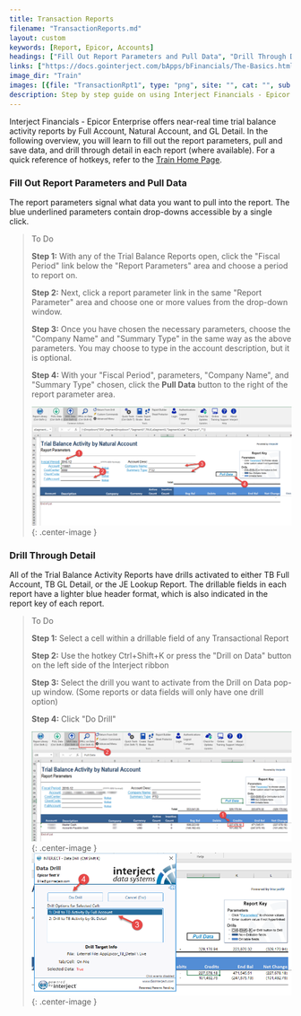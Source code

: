 ```yaml
---
title: Transaction Reports
filename: "TransactionReports.md"
layout: custom
keywords: [Report, Epicor, Accounts]
headings: ["Fill Out Report Parameters and Pull Data", "Drill Through Detail"]
links: ["https://docs.gointerject.com/bApps/bFinancials/The-Basics.html"]
image_dir: "Train"
images: [{file: "TransactionRpt1", type: "png", site: "", cat: "", sub: "", report: "", ribbon: "", config: ""}, {file: "TransactionRptDrill", type: "png", site: "", cat: "", sub: "", report: "", ribbon: "", config: ""}, {file: "TransactionRptDrill2", type: "png", site: "", cat: "", sub: "", report: "", ribbon: "", config: ""}]
description: Step by step guide on using Interject Financials - Epicor Enterprise Transaction reports.
---
```


Interject Financials - Epicor Enterprise offers near-real time trial balance activity reports by Full Account, Natural Account, and GL Detail. In the following overview, you will learn to fill out the report parameters, pull and save data, and drill through detail in each report \(where available\). For a quick reference of hotkeys, refer to the [Train Home Page](https://docs.gointerject.com/bApps/bFinancials/The-Basics.html).


### Fill Out Report Parameters and Pull Data

The report parameters signal what data you want to pull into the report. The blue underlined parameters contain drop-downs accessible by a single click.

> To Do
>
> **Step 1:** With any of the Trial Balance Reports open, click the "Fiscal Period" link below the "Report Parameters" area and choose a period to report on.
>
> **Step 2:** Next, click a report parameter link in the same "Report Parameter" area and choose one or more values from the drop-down window.
>
> **Step 3:** Once you have chosen the necessary parameters, choose the "Company Name" and "Summary Type" in the same way as the above parameters. You may choose to type in the account description, but it is optional.
>
> **Step 4:** With your "Fiscal Period", parameters, "Company Name", and "Summary Type" chosen, click the **Pull Data** button to the right of the report parameter area.
>
> ![Transaction Report 1](/images/Train/TransactionRpt1.png){: .center-image }
>

### Drill Through Detail

All of the Trial Balance Activity Reports have drills activated to either TB Full Account, TB GL Detail, or the JE Lookup Report. The drillable fields in each report have a lighter blue header format, which is also indicated in the report key of each report. 

> To Do
>
> **Step 1:** Select a cell within a drillable field of any Transactional Report
>
> **Step 2:** Use the hotkey Ctrl+Shift+K or press the "Drill on Data" button on the left side of the Interject ribbon
>
> **Step 3:** Select the drill you want to activate from the Drill on Data pop-up window. \(Some reports or data fields will only have one drill option\)
>
> **Step 4:** Click "Do Drill"
>
> ![Transaction Report 1](/images/Train/TransactionRptDrill.png){: .center-image }
> ![Transaction Report 1](/images/Train/TransactionRptDrill2.png){: .center-image }
>
